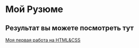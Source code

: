 # Мой Рузюме

## Результат вы можете посмотреть тут

[Моя первая работа на HTML&CSS](https://uterri.github.io/my-1/)
